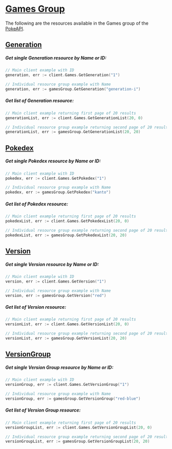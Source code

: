 # [Games Group](https://pokeapi.co/docs/v2#games-section)

The following are the resources available in the Games group of the [PokeAPI](https://pokeapi.co/).

## [Generation](https://pokeapi.co/docs/v2#generations)

##### Get single Generation resource by Name or ID:

```go
// Main client example with ID
generation, err := client.Games.GetGeneration("1")

// Individual resource group example with Name
generation, err := gamesGroup.GetGeneration("generation-i")
```

##### Get list of Generation resource:

```go
// Main client example returning first page of 20 results
generationList, err := client.Games.GetGenerationList(20, 0)

// Individual resource group example returning second page of 20 results
generationList, err := gamesGroup.GetGenerationList(20, 20)
```

## [Pokedex](https://pokeapi.co/docs/v2#pokedexes)

##### Get single Pokedex resource by Name or ID:

```go
// Main client example with ID
pokedex, err := client.Games.GetPokedex("1")

// Individual resource group example with Name
pokedex, err := gamesGroup.GetPokedex("kanto")
```

##### Get list of Pokedex resource:

```go
// Main client example returning first page of 20 results
pokedexList, err := client.Games.GetPokedexList(20, 0)

// Individual resource group example returning second page of 20 results
pokedexList, err := gamesGroup.GetPokedexList(20, 20)
```

## [Version](https://pokeapi.co/docs/v2#versions)

##### Get single Version resource by Name or ID:

```go
// Main client example with ID
version, err := client.Games.GetVersion("1")

// Individual resource group example with Name
version, err := gamesGroup.GetVersion("red")
```

##### Get list of Version resource:

```go
// Main client example returning first page of 20 results
versionList, err := client.Games.GetVersionList(20, 0)

// Individual resource group example returning second page of 20 results
versionList, err := gamesGroup.GetVersionList(20, 20)
```

## [VersionGroup](https://pokeapi.co/docs/v2#version-groups)

##### Get single Version Group resource by Name or ID:

```go
// Main client example with ID
versionGroup, err := client.Games.GetVersionGroup("1")

// Individual resource group example with Name
versionGroup, err := gamesGroup.GetVersionGroup("red-blue")
```

##### Get list of Version Group resource:

```go
// Main client example returning first page of 20 results
versionGroupList, err := client.Games.GetVersionGroupList(20, 0)

// Individual resource group example returning second page of 20 results
versionGroupList, err := gamesGroup.GetVersionGroupList(20, 20)
```
